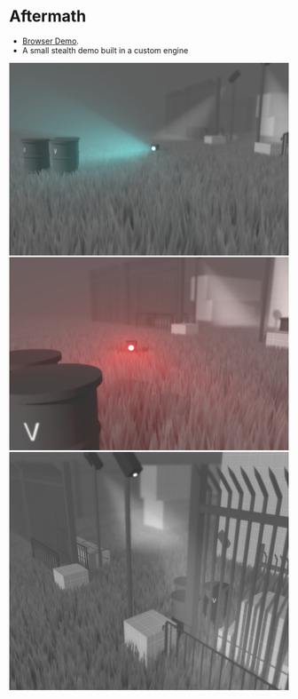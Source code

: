 # Aftermath

 - [Browser Demo](https://ryandoescg.github.io/Aftermath/).
 - A small stealth demo built in a custom engine

![Alt text](images/screens/0.png?raw=true "Title")
![Alt text](images/screens/1.png?raw=true "Title")
![Alt text](images/screens/2.png?raw=true "Title")
